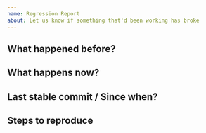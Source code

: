 ```yaml
---
name: Regression Report
about: Let us know if something that'd been working has broke
---
```


## What happened before?




## What happens now?




## Last stable commit / Since when?




## Steps to reproduce

[//]: # (Any or all of the following:)
[//]: # (* Host system configuration: OS, Docker & friends' versions etc.)
[//]: # (* Project generation options)
[//]: # (* Logs)
